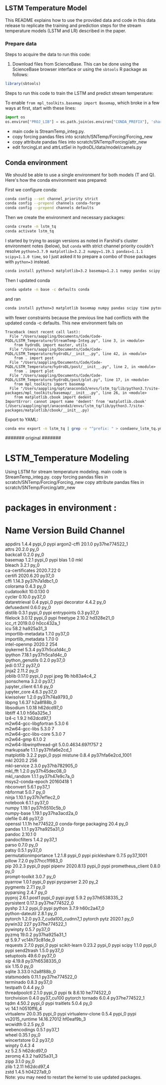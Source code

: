 ## LSTM Temperature Model

This README explains how to use the provided data and code in this data release to replicate the training and prediction steps for the stream temperature models (LSTM and LR) described in the paper.

### Prepare data

Steps to acquire the data to run this code:

1. Download files from ScienceBase. This can be done using the ScienceBase browser interface or using the `sbtools` R package as follows:
```r
library(sbtools)


```


Steps to run this code to train the LSTM and predict stream temperature:

To enable `from mpl_toolkits.basemap import Basemap`, which broke in a few ways at first, start with these lines:
```py
import os
os.environ["PROJ_LIB"] = os.path.join(os.environ["CONDA_PREFIX"], 'share','proj')
```

* main code is StreamTemp_integ.py.
* copy forcing pandas files into scratch/SNTemp/Forcing/Forcing_new
* copy attribute pandas files into scratch/SNTemp/Forcing/attr_new
* edit forcingLst and attrLstSel in hydroDL/data/model/camels.py


## Conda environment

We should be able to use a single environment for both models (T and Q). Here's how the conda environment was prepared:

First we configure conda:
```sh
conda config --set channel_priority strict
conda config --prepend channels conda-forge
conda config --prepend channels defaults
```

Then we create the environment and necessary packages:
```sh
conda create -n lstm_tq
conda activate lstm_tq
```

I started by trying to assign versions as noted in Farshid's cluster environment notes (below), but `conda` with strict channel priority couldn't resolve `python=3.7.9 matplotlib=3.2.2 numpy=1.19.1 pandas=1.1.1 scipy=1.1.0 time`, so I just asked it to prepare a combo of those packages with `python=3` instead.
```sh
conda install python=3 matplotlib=3.2 basemap=1.2.1 numpy pandas scipy time pytorch statsmodels pyarrow
```

Then I updated conda
```sh
conda update -n base -c defaults conda
```
and ran
```sh
conda install python=3 matplotlib basemap numpy pandas scipy time pytorch statsmodels pyarrow
```
with fewer constraints because the previous line had conflicts with the updated conda -c defaults. This new environment fails on  
```
Traceback (most recent call last):
  File "/Users/aappling/Documents/Code/Code-PGDL/LSTM_Temperature/StreamTemp-Integ.py", line 3, in <module>
    from hydroDL import master, utils
  File "/Users/aappling/Documents/Code/Code-PGDL/LSTM_Temperature/hydroDL/__init__.py", line 42, in <module>
    from . import post
  File "/Users/aappling/Documents/Code/Code-PGDL/LSTM_Temperature/hydroDL/post/__init__.py", line 2, in <module>
    from . import plot
  File "/Users/aappling/Documents/Code/Code-PGDL/LSTM_Temperature/hydroDL/post/plot.py", line 17, in <module>
    from mpl_toolkits import basemap
  File "/Users/aappling/opt/anaconda3/envs/lstm_tq/lib/python3.7/site-packages/mpl_toolkits/basemap/__init__.py", line 26, in <module>
    from matplotlib.cbook import dedent
ImportError: cannot import name 'dedent' from 'matplotlib.cbook' (/Users/aappling/opt/anaconda3/envs/lstm_tq/lib/python3.7/site-packages/matplotlib/cbook/__init__.py)
```

Export to YAML:
```sh
conda env export -n lstm_tq | grep -v "^prefix: " > condaenv_lstm_tq.yml
```

####### original #######


# LSTM_Temperature Modeling
Using LSTM for stream temperature modeling.
main code is StreamTemp_integ.py.
copy forcing pandas files in scratch/SNTemp/Forcing/Forcing_new
copy attribute pandas files in scratch/SNTemp/Forcing/attr_new


# packages in environment :
#
# Name                    Version                   Build  Channel
appdirs                   1.4.4                    pypi_0    pypi
argon2-cffi               20.1.0           py37he774522_1  
attrs                     20.2.0                     py_0  
backcall                  0.2.0                      py_0  
basemap                   1.2.1                    pypi_0    pypi
blas                      1.0                         mkl  
bleach                    3.2.1                      py_0  
ca-certificates           2020.7.22                     0  
certifi                   2020.6.20                py37_0  
cffi                      1.14.3           py37h7a1dbc1_0  
colorama                  0.4.3                      py_0  
cudatoolkit               10.0.130                      0  
cycler                    0.10.0                   py37_0  
dataretrieval             0.4                      pypi_0    pypi
decorator                 4.4.2                      py_0  
defusedxml                0.6.0                      py_0  
distlib                   0.3.1                    pypi_0    pypi
entrypoints               0.3                      py37_0  
filelock                  3.0.12                   pypi_0    pypi
freetype                  2.10.2               hd328e21_0  
icc_rt                    2019.0.0             h0cc432a_1  
icu                       58.2                 ha925a31_3  
importlib-metadata        1.7.0                    py37_0  
importlib_metadata        1.7.0                         0  
intel-openmp              2020.2                      254  
ipykernel                 5.3.4            py37h5ca1d4c_0  
ipython                   7.18.1           py37h5ca1d4c_0  
ipython_genutils          0.2.0                    py37_0  
jedi                      0.17.2                   py37_0  
jinja2                    2.11.2                     py_0  
joblib                    0.17.0                   pypi_0    pypi
jpeg                      9b                   hb83a4c4_2  
jsonschema                3.2.0                    py37_1  
jupyter_client            6.1.6                      py_0  
jupyter_core              4.6.3                    py37_0  
kiwisolver                1.2.0            py37h74a9793_0  
libpng                    1.6.37               h2a8f88b_0  
libsodium                 1.0.18               h62dcd97_0  
libtiff                   4.1.0                h56a325e_1  
lz4-c                     1.9.2                h62dcd97_1  
m2w64-gcc-libgfortran     5.3.0                         6  
m2w64-gcc-libs            5.3.0                         7  
m2w64-gcc-libs-core       5.3.0                         7  
m2w64-gmp                 6.1.0                         2  
m2w64-libwinpthread-git   5.0.0.4634.697f757               2  
markupsafe                1.1.1            py37hfa6e2cd_1  
matplotlib                3.2.2                    pypi_0    pypi
mistune                   0.8.4           py37hfa6e2cd_1001  
mkl                       2020.2                      256  
mkl-service               2.3.0            py37hb782905_0  
mkl_fft                   1.2.0            py37h45dec08_0  
mkl_random                1.1.1            py37h47e9c7a_0  
msys2-conda-epoch         20160418                      1  
nbconvert                 5.6.1                    py37_1  
nbformat                  5.0.7                      py_0  
ninja                     1.10.1           py37h7ef1ec2_0  
notebook                  6.1.1                    py37_0  
numpy                     1.19.1           py37h5510c5b_0  
numpy-base                1.19.1           py37ha3acd2a_0  
olefile                   0.46                     py37_0  
openssl                   1.1.1h               he774522_0    conda-forge
packaging                 20.4                       py_0  
pandas                    1.1.1            py37ha925a31_0  
pandoc                    2.10.1                        0  
pandocfilters             1.4.2                    py37_1  
parso                     0.7.0                      py_0  
patsy                     0.5.1                    py37_0  
permutationimportance     1.2.1.8                  pypi_0    pypi
pickleshare               0.7.5                 py37_1001  
pillow                    7.2.0            py37hcc1f983_0  
pip                       20.2.3                   pypi_0    pypi
pipenv                    2020.8.13                pypi_0    pypi
prometheus_client         0.8.0                      py_0  
prompt-toolkit            3.0.7                      py_0  
pyarrow                   1.0.1                    pypi_0    pypi
pycparser                 2.20                       py_2  
pygments                  2.7.1                      py_0  
pyparsing                 2.4.7                      py_0  
pyproj                    2.6.1.post1              pypi_0    pypi
pyqt                      5.9.2            py37h6538335_2  
pyrsistent                0.17.3           py37he774522_0  
pyshp                     2.1.2                    pypi_0    pypi
python                    3.7.9                h60c2a47_0  
python-dateutil           2.8.1                      py_0  
pytorch                   1.2.0           py3.7_cuda100_cudnn7_1    pytorch
pytz                      2020.1                     py_0  
pywin32                   227              py37he774522_1  
pywinpty                  0.5.7                    py37_0  
pyzmq                     19.0.2           py37ha925a31_1  
qt                        5.9.7            vc14h73c81de_0  
requests                  2.7.0                    pypi_0    pypi
scikit-learn              0.23.2                   pypi_0    pypi
scipy                     1.1.0                    pypi_0    pypi
send2trash                1.5.0                    py37_0  
setuptools                49.6.0                   py37_0  
sip                       4.19.8           py37h6538335_0  
six                       1.15.0                     py_0  
sqlite                    3.33.0               h2a8f88b_0  
statsmodels               0.11.1           py37he774522_0  
terminado                 0.8.3                    py37_0  
testpath                  0.4.4                      py_0  
threadpoolctl             2.1.0                    pypi_0    pypi
tk                        8.6.10               he774522_0  
torchvision               0.4.0                py37_cu100    pytorch
tornado                   6.0.4            py37he774522_1  
tqdm                      4.50.2                   pypi_0    pypi
traitlets                 5.0.4                      py_0  
vc                        14.1                 h0510ff6_4  
virtualenv                20.0.35                  pypi_0    pypi
virtualenv-clone          0.5.4                    pypi_0    pypi
vs2015_runtime            14.16.27012          hf0eaf9b_3  
wcwidth                   0.2.5                      py_0  
webencodings              0.5.1                    py37_1  
wheel                     0.35.1                     py_0  
wincertstore              0.2                      py37_0  
winpty                    0.4.3                         4  
xz                        5.2.5                h62dcd97_0  
zeromq                    4.3.2                ha925a31_3  
zipp                      3.1.0                      py_0  
zlib                      1.2.11               h62dcd97_4  
zstd                      1.4.5                h04227a9_0  
Note: you may need to restart the kernel to use updated packages.
